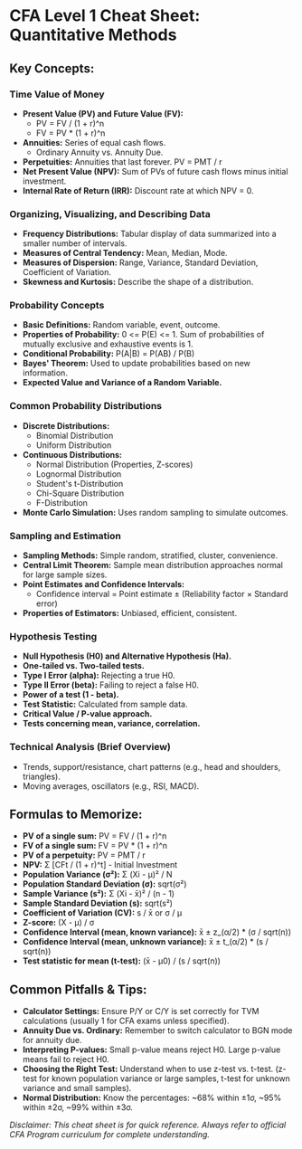 # CFA Level 1 Cheat Sheet: Quantitative Methods

## Key Concepts:

### Time Value of Money
- **Present Value (PV) and Future Value (FV):**
  - PV = FV / (1 + r)^n
  - FV = PV * (1 + r)^n
- **Annuities:** Series of equal cash flows.
  - Ordinary Annuity vs. Annuity Due.
- **Perpetuities:** Annuities that last forever. PV = PMT / r
- **Net Present Value (NPV):** Sum of PVs of future cash flows minus initial investment.
- **Internal Rate of Return (IRR):** Discount rate at which NPV = 0.

### Organizing, Visualizing, and Describing Data
- **Frequency Distributions:** Tabular display of data summarized into a smaller number of intervals.
- **Measures of Central Tendency:** Mean, Median, Mode.
- **Measures of Dispersion:** Range, Variance, Standard Deviation, Coefficient of Variation.
- **Skewness and Kurtosis:** Describe the shape of a distribution.

### Probability Concepts
- **Basic Definitions:** Random variable, event, outcome.
- **Properties of Probability:** 0 <= P(E) <= 1. Sum of probabilities of mutually exclusive and exhaustive events is 1.
- **Conditional Probability:** P(A|B) = P(AB) / P(B)
- **Bayes' Theorem:** Used to update probabilities based on new information.
- **Expected Value and Variance of a Random Variable.**

### Common Probability Distributions
- **Discrete Distributions:**
  - Binomial Distribution
  - Uniform Distribution
- **Continuous Distributions:**
  - Normal Distribution (Properties, Z-scores)
  - Lognormal Distribution
  - Student's t-Distribution
  - Chi-Square Distribution
  - F-Distribution
- **Monte Carlo Simulation:** Uses random sampling to simulate outcomes.

### Sampling and Estimation
- **Sampling Methods:** Simple random, stratified, cluster, convenience.
- **Central Limit Theorem:** Sample mean distribution approaches normal for large sample sizes.
- **Point Estimates and Confidence Intervals:**
  - Confidence interval = Point estimate ± (Reliability factor × Standard error)
- **Properties of Estimators:** Unbiased, efficient, consistent.

### Hypothesis Testing
- **Null Hypothesis (H0) and Alternative Hypothesis (Ha).**
- **One-tailed vs. Two-tailed tests.**
- **Type I Error (alpha):** Rejecting a true H0.
- **Type II Error (beta):** Failing to reject a false H0.
- **Power of a test (1 - beta).**
- **Test Statistic:** Calculated from sample data.
- **Critical Value / P-value approach.**
- **Tests concerning mean, variance, correlation.**

### Technical Analysis (Brief Overview)
- Trends, support/resistance, chart patterns (e.g., head and shoulders, triangles).
- Moving averages, oscillators (e.g., RSI, MACD).

## Formulas to Memorize:

- **PV of a single sum:** PV = FV / (1 + r)^n
- **FV of a single sum:** FV = PV * (1 + r)^n
- **PV of a perpetuity:** PV = PMT / r
- **NPV:** Σ [CFt / (1 + r)^t] - Initial Investment
- **Population Variance (σ²):** Σ (Xi - μ)² / N
- **Population Standard Deviation (σ):** sqrt(σ²)
- **Sample Variance (s²):** Σ (Xi - x̄)² / (n - 1)
- **Sample Standard Deviation (s):** sqrt(s²)
- **Coefficient of Variation (CV):** s / x̄ or σ / μ
- **Z-score:** (X - μ) / σ
- **Confidence Interval (mean, known variance):** x̄ ± z_(α/2) * (σ / sqrt(n))
- **Confidence Interval (mean, unknown variance):** x̄ ± t_(α/2) * (s / sqrt(n))
- **Test statistic for mean (t-test):** (x̄ - μ0) / (s / sqrt(n))

## Common Pitfalls & Tips:
- **Calculator Settings:** Ensure P/Y or C/Y is set correctly for TVM calculations (usually 1 for CFA exams unless specified).
- **Annuity Due vs. Ordinary:** Remember to switch calculator to BGN mode for annuity due.
- **Interpreting P-values:** Small p-value means reject H0. Large p-value means fail to reject H0.
- **Choosing the Right Test:** Understand when to use z-test vs. t-test. (z-test for known population variance or large samples, t-test for unknown variance and small samples).
- **Normal Distribution:** Know the percentages: ~68% within ±1σ, ~95% within ±2σ, ~99% within ±3σ.

*Disclaimer: This cheat sheet is for quick reference. Always refer to official CFA Program curriculum for complete understanding.*
